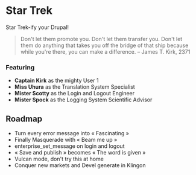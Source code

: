# Star Trek

Star Trek-ify your Drupal!

> Don't let them promote you. Don't let them transfer you. Don't let them do anything that takes you off the bridge of that ship because while you're there, you can make a difference.
– James T. Kirk, 2371

### Featuring

- **Captain Kirk** as the mighty User 1
- **Miss Uhura** as the Translation System Specialist
- **Mister Scotty** as the Login and Logout Engineer
- **Mister Spock** as the Logging System Scientific Advisor

## Roadmap

- Turn every error message into « Fascinating »
- Finally Masquerade with « Beam me up »
- enterprise_set_message on login and logout
- « Save and publish » becomes « The word is given »
- Vulcan mode, don't try this at home
- Conquer new markets and Devel generate in Klingon
